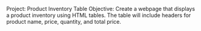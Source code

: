 Project: Product Inventory Table
Objective: Create a webpage that displays a product inventory using HTML tables. The table will include headers for product name, price, quantity, and total price.